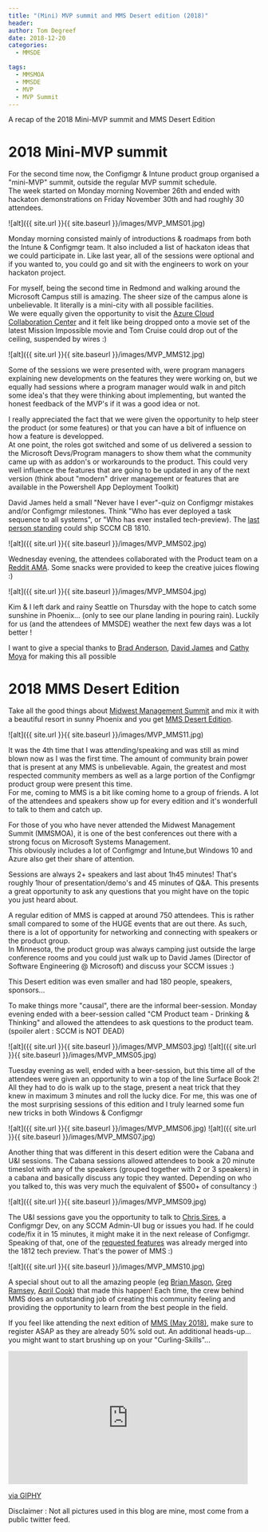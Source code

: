 ```yaml
---
title: "(Mini) MVP summit and MMS Desert edition (2018)"
header:
author: Tom Degreef
date: 2018-12-20
categories:
  - MMSDE

tags:
  - MMSMOA
  - MMSDE
  - MVP
  - MVP Summit
---
```


A recap of the 2018 Mini-MVP summit and MMS Desert Edition

# 2018 Mini-MVP summit #

For the second time now, the Configmgr & Intune product group organised a "mini-MVP" summit, outside the regular MVP summit schedule.  
The week started on Monday morning November 26th and ended with hackaton demonstrations on Friday November 30th and had roughly 30 attendees.

![alt]({{ site.url }}{{ site.baseurl }}/images/MVP_MMS01.jpg)

Monday morning consisted mainly of introductions & roadmaps from both the Intune & Configmgr team. It also included a list of hackaton ideas that we could participate in.
Like last year, all of the sessions were optional and if you wanted to, you could go and sit with the engineers to work on your hackaton project.

For myself, being the second time in Redmond and walking around the Microsoft Campus still is amazing. The sheer size of the campus alone is unbelievable. It literally is a mini-city with all possible facilities.  
We were equally given the opportunity to visit the [Azure Cloud Collaboration Center](https://azure.microsoft.com/en-us/blog/the-azure-cloud-collaboration-center-a-first-of-its-kind-facility/) and it felt like being dropped onto a movie set of the latest Mission Impossible movie and Tom Cruise could drop out of the ceiling, suspended by wires :)

![alt]({{ site.url }}{{ site.baseurl }}/images/MVP_MMS12.jpg)

Some of the sessions we were presented with, were program managers explaining new developments on the features they were working on, but we equally had sessions where a program manager would walk in and pitch some idea's that they were thinking about implementing, but wanted the honest feedback of the MVP's if it was a good idea or not. 

I really appreciated the fact that we were given the opportunity to help steer the product (or some features) or that you can have a bit of influence on how a feature is developped.  
At one point, the roles got switched and some of us delivered a session to the Microsoft Devs/Program managers to show them what the community came up with as addon's or workarounds to the product. This could very well influence the features that are going to be updated in any of the next version (think about "modern" driver management or features that are available in the Powershell App Deployment Toolkit)

David James held a small "Never have I ever"-quiz on Configmgr mistakes and/or Configmgr milestones. Think "Who has ever deployed a task sequence to all systems", or "Who has ever installed tech-preview). The [last person standing](https://twitter.com/mirkocolemberg) could ship SCCM CB 1810.

![alt]({{ site.url }}{{ site.baseurl }}/images/MVP_MMS02.jpg)

Wednesday evening, the attendees collaborated with the Product team on a [Reddit AMA](https://www.reddit.com/r/SCCM/comments/9ufz3p/ama_with_the_sccm_product_team_1128_3pm_pacific/). Some snacks were provided to keep the creative juices flowing :)

![alt]({{ site.url }}{{ site.baseurl }}/images/MVP_MMS04.jpg)

Kim & I left dark and rainy Seattle on Thursday with the hope to catch some sunshine in Phoenix... (only to see our plane landing in pouring rain). Luckily for us (and the attendees of MMSDE) weather the next few days was a lot better !

I want to give a special thanks to [Brad Anderson](https://twitter.com/Anderson), [David James](https://twitter.com/djammmer) and [Cathy Moya](https://twitter.com/CxPCathy) for making this all possible

# 2018 MMS Desert Edition #

Take all the good things about [Midwest Management Summit](https://mmsmoa.com/)  and mix it with a beautiful resort in sunny Phoenix and you get [MMS Desert Edition](https://mmsmoa.com/desertedition.html).

![alt]({{ site.url }}{{ site.baseurl }}/images/MVP_MMS11.jpg)

It was the 4th time that I was attending/speaking and was still as mind blown now as I was the first time. The amount of community brain power that is present at any MMS is unbelievable.   Again, the greatest and most respected community members as well as a large portion of the Configmgr product group were present this time.  
For me, coming to MMS is a bit like coming home to a group of friends. A lot of the attendees and speakers show up for every edition and it's wonderfull to talk to them and catch up.

For those of you who have never attended the Midwest Management Summit (MMSMOA), it is one of the best conferences out there with a strong focus on Microsoft Systems Management.  
This obviously includes a lot of Configmgr and Intune,but Windows 10 and Azure also get their share of attention.

Sessions are always 2+ speakers and last about 1h45 minutes! That's roughly 1hour of presentation/demo's and 45 minutes of Q&A. This presents a great opportunity to ask any questions that you might have on the topic you just heard about.

A regular edition of MMS is capped at around 750 attendees. This is rather small compared to some of the HUGE events that are out there. As such, there is a lot of opportunity for networking and connecting with speakers or the product group.  
In Minnesota, the product group was always camping just outside the large conference rooms and you could just walk up to David James (Director of Software Engineering @ Microsoft) and discuss your SCCM issues :)

This Desert edition was even smaller and had 180 people, speakers, sponsors... 

To make things more "causal", there are the informal beer-session. Monday evening ended with a beer-session called "CM Product team - Drinking & Thinking" and allowed the attendees to ask questions to the product team. (spoiler alert : SCCM is NOT DEAD)

![alt]({{ site.url }}{{ site.baseurl }}/images/MVP_MMS03.jpg)
![alt]({{ site.url }}{{ site.baseurl }}/images/MVP_MMS05.jpg)

Tuesday evening as well, ended with a beer-session, but this time all of the attendees were given an opportunity to win a top of the line Surface Book 2! All they had to do is walk up to the stage, present a neat trick that they knew in maximum 3 minutes and roll the lucky dice. For me, this was one of the most surprising sessions of this edition and I truly learned some fun new tricks in both Windows & Configmgr

![alt]({{ site.url }}{{ site.baseurl }}/images/MVP_MMS06.jpg)
![alt]({{ site.url }}{{ site.baseurl }}/images/MVP_MMS07.jpg)

Another thing that was different in this desert edition were the Cabana and U&I sessions. 
The Cabana sessions allowed attendees to book a 20 minute timeslot with any of the speakers (grouped together with 2 or 3 speakers) in a cabana and basically discuss any topic they wanted. Depending on who you talked to, this was very much the equivalent of $500+ of consultancy :)

![alt]({{ site.url }}{{ site.baseurl }}/images/MVP_MMS09.jpg)

The U&I sessions gave you the opportunity to talk to [Chris Sires](https://twitter.com/sirescreek), a Configmgr Dev, on any SCCM Admin-UI bug or issues you had. If he could code/fix it in 15 minutes, it might make it in the next release of Configmgr. Speaking of that, one of the [requested features](https://configurationmanager.uservoice.com/forums/300492-ideas/suggestions/36188491-when-double-clicking-on-task-sequence-open-edit-pa) was already merged into the 1812 tech preview.  That's the power of MMS :)

![alt]({{ site.url }}{{ site.baseurl }}/images/MVP_MMS10.jpg)

A special shout out to all the amazing people (eg [Brian Mason](https://twitter.com/abetterpc), [Greg Ramsey](https://twitter.com/ramseyg), [April Cook](https://twitter.com/ugeeku)) that made this happen! Each time, the crew behind MMS does an outstanding job of creating this community feeling and providing the opportunity to learn from the best people in the field.

If you feel like attending the next edition of [MMS (May 2018)](https://mmsmoa.com/), make sure to register ASAP as they are already 50% sold out. An additional heads-up... you might want to start brushing up on your "Curling-Skills"...

<iframe src="https://giphy.com/embed/J8UCy6EEdsaoo" width="480" height="267" frameBorder="0" class="giphy-embed" allowFullScreen></iframe><p><a href="https://giphy.com/gifs/J8UCy6EEdsaoo">via GIPHY</a></p>

Disclaimer : Not all pictures used in this blog are mine, most come from a public twitter feed.

